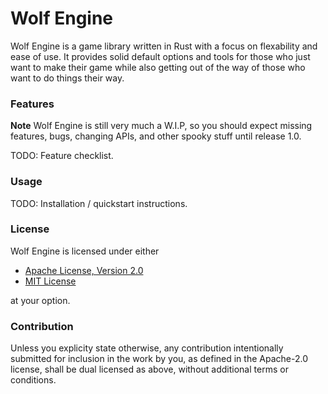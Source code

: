 # Wolf Engine

Wolf Engine is a game library written in Rust with a focus on flexability and
ease of use.  It provides solid default options and tools for those who just
want to make their game while also getting out of the way of those who want to
do things their way.

### Features

**Note**  Wolf Engine is still very much a W.I.P, so you should expect missing
features, bugs, changing APIs, and other spooky stuff until release 1.0.

TODO: Feature checklist.

### Usage

TODO: Installation / quickstart instructions.

### License

Wolf Engine is licensed under either 

- [Apache License, Version 2.0](LICENSE-APACHE)
- [MIT License](LICENSE-MIT)

at your option.

### Contribution

Unless you explicity state otherwise, any contribution intentionally submitted
for inclusion in the work by you, as defined in the Apache-2.0 license, shall
be dual licensed as above, without additional terms or conditions.

